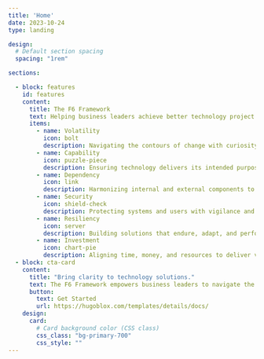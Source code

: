 ```yaml
---
title: 'Home'
date: 2023-10-24
type: landing

design:
  # Default section spacing
  spacing: "1rem"

sections:

  - block: features
    id: features
    content:
      title: The F6 Framework
      text: Helping business leaders achieve better technology project outcomes.
      items:
        - name: Volatility 
          icon: bolt
          description: Navigating the contours of change with curiosity and precision.
        - name: Capability
          icon: puzzle-piece
          description: Ensuring technology delivers its intended purpose with excellence.
        - name: Dependency
          icon: link
          description: Harmonizing internal and external components to create cohesive, effective solutions.
        - name: Security
          icon: shield-check
          description: Protecting systems and users with vigilance and detail.
        - name: Resiliency
          icon: server
          description: Building solutions that endure, adapt, and perform as expected.
        - name: Investment
          icon: chart-pie
          description: Aligning time, money, and resources to deliver value with intent.
  - block: cta-card
    content:
      title: "Bring clarity to technology solutions."
      text: The F6 Framework empowers business leaders to navigate the complexity of building technology with purpose. This holistic approach to development helps align business goals with technical decisions for sustainable success.
      button:
        text: Get Started
        url: https://hugoblox.com/templates/details/docs/
    design:
      card:
        # Card background color (CSS class)
        css_class: "bg-primary-700"
        css_style: ""
---
```

